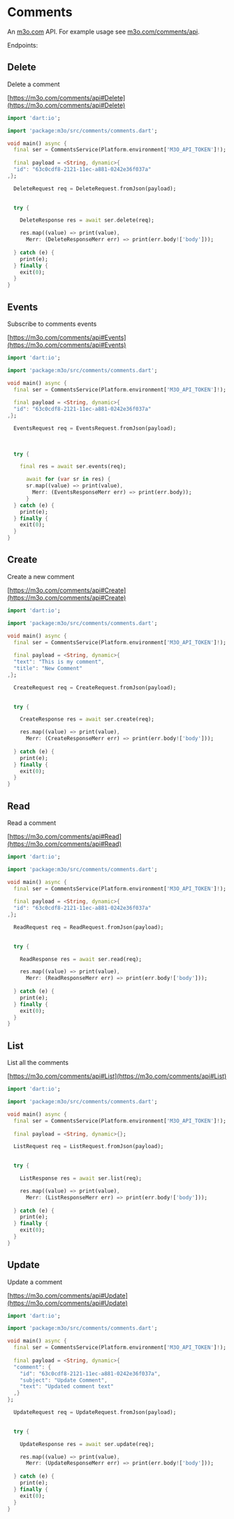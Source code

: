 # Comments

An [m3o.com](https://m3o.com) API. For example usage see [m3o.com/comments/api](https://m3o.com/comments/api).

Endpoints:

## Delete

Delete a comment


[https://m3o.com/comments/api#Delete](https://m3o.com/comments/api#Delete)

```dart
import 'dart:io';

import 'package:m3o/src/comments/comments.dart';

void main() async {
  final ser = CommentsService(Platform.environment['M3O_API_TOKEN']!);
 
  final payload = <String, dynamic>{
  "id": "63c0cdf8-2121-11ec-a881-0242e36f037a"
,};

  DeleteRequest req = DeleteRequest.fromJson(payload);

  
  try {

	DeleteResponse res = await ser.delete(req);

    res.map((value) => print(value),
	  Merr: (DeleteResponseMerr err) => print(err.body!['body']));	
  
  } catch (e) {
    print(e);
  } finally {
    exit(0);
  }
}
```
## Events

Subscribe to comments events


[https://m3o.com/comments/api#Events](https://m3o.com/comments/api#Events)

```dart
import 'dart:io';

import 'package:m3o/src/comments/comments.dart';

void main() async {
  final ser = CommentsService(Platform.environment['M3O_API_TOKEN']!);
 
  final payload = <String, dynamic>{
  "id": "63c0cdf8-2121-11ec-a881-0242e36f037a"
,};

  EventsRequest req = EventsRequest.fromJson(payload);

  
  	
  try {

    final res = await ser.events(req);

	  await for (var sr in res) {
	  sr.map((value) => print(value),
		Merr: (EventsResponseMerr err) => print(err.body));
	  }
  } catch (e) {
    print(e);
  } finally {
    exit(0);
  }
}
```
## Create

Create a new comment


[https://m3o.com/comments/api#Create](https://m3o.com/comments/api#Create)

```dart
import 'dart:io';

import 'package:m3o/src/comments/comments.dart';

void main() async {
  final ser = CommentsService(Platform.environment['M3O_API_TOKEN']!);
 
  final payload = <String, dynamic>{
  "text": "This is my comment",
  "title": "New Comment"
,};

  CreateRequest req = CreateRequest.fromJson(payload);

  
  try {

	CreateResponse res = await ser.create(req);

    res.map((value) => print(value),
	  Merr: (CreateResponseMerr err) => print(err.body!['body']));	
  
  } catch (e) {
    print(e);
  } finally {
    exit(0);
  }
}
```
## Read

Read a comment


[https://m3o.com/comments/api#Read](https://m3o.com/comments/api#Read)

```dart
import 'dart:io';

import 'package:m3o/src/comments/comments.dart';

void main() async {
  final ser = CommentsService(Platform.environment['M3O_API_TOKEN']!);
 
  final payload = <String, dynamic>{
  "id": "63c0cdf8-2121-11ec-a881-0242e36f037a"
,};

  ReadRequest req = ReadRequest.fromJson(payload);

  
  try {

	ReadResponse res = await ser.read(req);

    res.map((value) => print(value),
	  Merr: (ReadResponseMerr err) => print(err.body!['body']));	
  
  } catch (e) {
    print(e);
  } finally {
    exit(0);
  }
}
```
## List

List all the comments


[https://m3o.com/comments/api#List](https://m3o.com/comments/api#List)

```dart
import 'dart:io';

import 'package:m3o/src/comments/comments.dart';

void main() async {
  final ser = CommentsService(Platform.environment['M3O_API_TOKEN']!);
 
  final payload = <String, dynamic>{};

  ListRequest req = ListRequest.fromJson(payload);

  
  try {

	ListResponse res = await ser.list(req);

    res.map((value) => print(value),
	  Merr: (ListResponseMerr err) => print(err.body!['body']));	
  
  } catch (e) {
    print(e);
  } finally {
    exit(0);
  }
}
```
## Update

Update a comment


[https://m3o.com/comments/api#Update](https://m3o.com/comments/api#Update)

```dart
import 'dart:io';

import 'package:m3o/src/comments/comments.dart';

void main() async {
  final ser = CommentsService(Platform.environment['M3O_API_TOKEN']!);
 
  final payload = <String, dynamic>{
  "comment": {
    "id": "63c0cdf8-2121-11ec-a881-0242e36f037a",
    "subject": "Update Comment",
    "text": "Updated comment text"
  ,}
};

  UpdateRequest req = UpdateRequest.fromJson(payload);

  
  try {

	UpdateResponse res = await ser.update(req);

    res.map((value) => print(value),
	  Merr: (UpdateResponseMerr err) => print(err.body!['body']));	
  
  } catch (e) {
    print(e);
  } finally {
    exit(0);
  }
}
```
